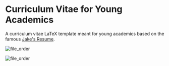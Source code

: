 # Curriculum Vitae for Young Academics
A curriculum vitae LaTeX template meant for young academics based on the famous [Jake's Resume](https://github.com/jakegut/resume).



![file_order](https://github.com/Fran-bot0/Curriculum-Vitae-for-Young-Academics/blob/main/CV/CV_page1.png)

![file_order](https://github.com/Fran-bot0/Curriculum-Vitae-for-Young-Academics/blob/main/CV/CV_page2.png)
